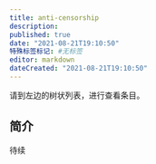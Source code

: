 ```yaml
---
title: anti-censorship
description:
published: true
date: "2021-08-21T19:10:50"
特殊标签标记: #无标签
editor: markdown
dateCreated: "2021-08-21T19:10:50"
---
```


请到左边的树状列表，进行查看条目。

## 简介

待续
